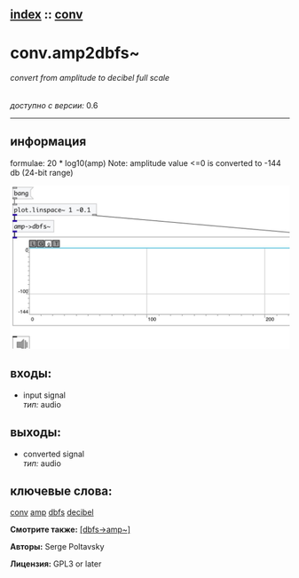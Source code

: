 [index](index.html) :: [conv](category_conv.html)
---

# conv.amp2dbfs~

###### convert from amplitude to decibel full scale

*доступно с версии:* 0.6

---


## информация
formulae: 20 * log10(amp) Note: amplitude value &lt;=0 is converted to -144 db (24-bit range)


[![example](../examples/img/conv.amp2dbfs~.jpg)](../examples/pd/conv.amp2dbfs~.pd)









## входы:

* input signal<br>
_тип:_ audio



## выходы:

* converted signal<br>
_тип:_ audio



## ключевые слова:

[conv](keywords/conv.html)
[amp](keywords/amp.html)
[dbfs](keywords/dbfs.html)
[decibel](keywords/decibel.html)



**Смотрите также:**
[\[dbfs-&gt;amp~\]](dbfs-%3Eamp~.html)




**Авторы:** Serge Poltavsky




**Лицензия:** GPL3 or later





